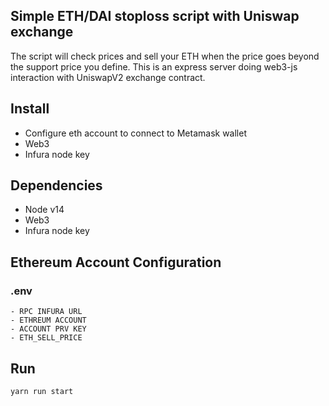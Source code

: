 ## Simple ETH/DAI stoploss script with Uniswap exchange

The script will check prices and sell your ETH when the price goes beyond the support price you define. This is an express server doing web3-js interaction with UniswapV2 exchange contract.
## Install

- Configure eth account to connect to Metamask wallet
- Web3
- Infura node key

## Dependencies

- Node v14
- Web3
- Infura node key



## Ethereum Account Configuration
### .env 
    - RPC INFURA URL
    - ETHREUM ACCOUNT
    - ACCOUNT PRV KEY
    - ETH_SELL_PRICE

## Run
```console
yarn run start
```


